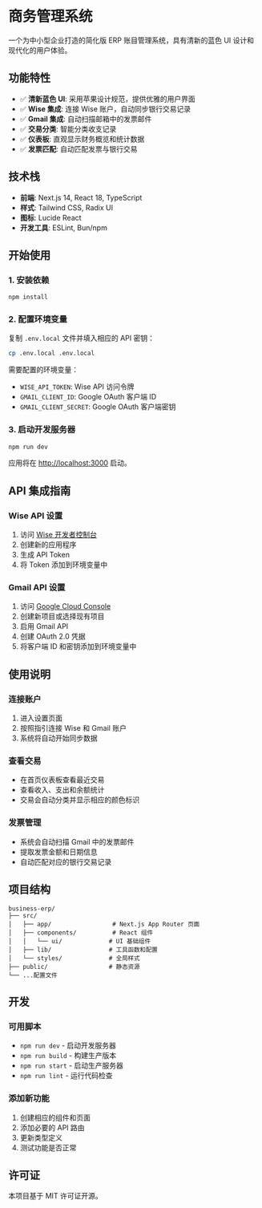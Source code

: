 # 商务管理系统

一个为中小型企业打造的简化版 ERP 账目管理系统，具有清新的蓝色 UI 设计和现代化的用户体验。

## 功能特性

- ✅ **清新蓝色 UI**: 采用苹果设计规范，提供优雅的用户界面
- ✅ **Wise 集成**: 连接 Wise 账户，自动同步银行交易记录
- ✅ **Gmail 集成**: 自动扫描邮箱中的发票邮件
- ✅ **交易分类**: 智能分类收支记录
- ✅ **仪表板**: 直观显示财务概览和统计数据
- ✅ **发票匹配**: 自动匹配发票与银行交易

## 技术栈

- **前端**: Next.js 14, React 18, TypeScript
- **样式**: Tailwind CSS, Radix UI
- **图标**: Lucide React
- **开发工具**: ESLint, Bun/npm

## 开始使用

### 1. 安装依赖

```bash
npm install
```

### 2. 配置环境变量

复制 `.env.local` 文件并填入相应的 API 密钥：

```bash
cp .env.local .env.local
```

需要配置的环境变量：
- `WISE_API_TOKEN`: Wise API 访问令牌
- `GMAIL_CLIENT_ID`: Google OAuth 客户端 ID
- `GMAIL_CLIENT_SECRET`: Google OAuth 客户端密钥

### 3. 启动开发服务器

```bash
npm run dev
```

应用将在 [http://localhost:3000](http://localhost:3000) 启动。

## API 集成指南

### Wise API 设置

1. 访问 [Wise 开发者控制台](https://sandbox.transferwise.tech/)
2. 创建新的应用程序
3. 生成 API Token
4. 将 Token 添加到环境变量中

### Gmail API 设置

1. 访问 [Google Cloud Console](https://console.cloud.google.com/)
2. 创建新项目或选择现有项目
3. 启用 Gmail API
4. 创建 OAuth 2.0 凭据
5. 将客户端 ID 和密钥添加到环境变量中

## 使用说明

### 连接账户

1. 进入设置页面
2. 按照指引连接 Wise 和 Gmail 账户
3. 系统将自动开始同步数据

### 查看交易

- 在首页仪表板查看最近交易
- 查看收入、支出和余额统计
- 交易会自动分类并显示相应的颜色标识

### 发票管理

- 系统会自动扫描 Gmail 中的发票邮件
- 提取发票金额和日期信息
- 自动匹配对应的银行交易记录

## 项目结构

```
business-erp/
├── src/
│   ├── app/                 # Next.js App Router 页面
│   ├── components/          # React 组件
│   │   └── ui/             # UI 基础组件
│   ├── lib/                # 工具函数和配置
│   └── styles/             # 全局样式
├── public/                 # 静态资源
└── ...配置文件
```

## 开发

### 可用脚本

- `npm run dev` - 启动开发服务器
- `npm run build` - 构建生产版本
- `npm run start` - 启动生产服务器
- `npm run lint` - 运行代码检查

### 添加新功能

1. 创建相应的组件和页面
2. 添加必要的 API 路由
3. 更新类型定义
4. 测试功能是否正常

## 许可证

本项目基于 MIT 许可证开源。

